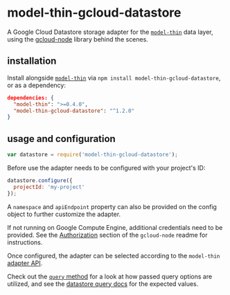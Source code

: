 # model-thin-gcloud-datastore

A Google Cloud Datastore storage adapter for the [`model-thin`](https://www.npmjs.com/package/model-thin) data layer, using the [gcloud-node](https://github.com/GoogleCloudPlatform/gcloud-node) library behind the scenes.

## installation 

Install alongside [`model-thin`](https://www.npmjs.com/package/model-thin) via `npm install model-thin-gcloud-datastore`, or as a dependency:

```json
dependencies: {
  "model-thin": ">=0.4.0",
  "model-thin-gcloud-datastore": "^1.2.0"
}
```

## usage and configuration

```javascript
var datastore = require('model-thin-gcloud-datastore');
```

Before use the adapter needs to be configured with your project's ID:

```javascript
datastore.configure({
  projectId: 'my-project'
});
```

A `namespace` and `apiEndpoint` property can also be provided on the config object to further customize the adapter.

If not running on Google Compute Engine, additional credentials need to be provided. See the [Authorization](https://github.com/GoogleCloudPlatform/gcloud-node#user-content-authorization) section of the `gcloud-node` readme for instructions.

Once configured, the adapter can be selected according to the `model-thin` [adapter API](https://github.com/davidrekow/model-thin#adapters).

Check out the [`query` method](https://github.com/davidrekow/model-thin-gcloud-datastore/blob/master/index.js#L107:L172) for a look at how passed query options are utilized, and see the [datastore query docs](https://googlecloudplatform.github.io/gcloud-node/#/docs/datastore/query) for the expected values.
